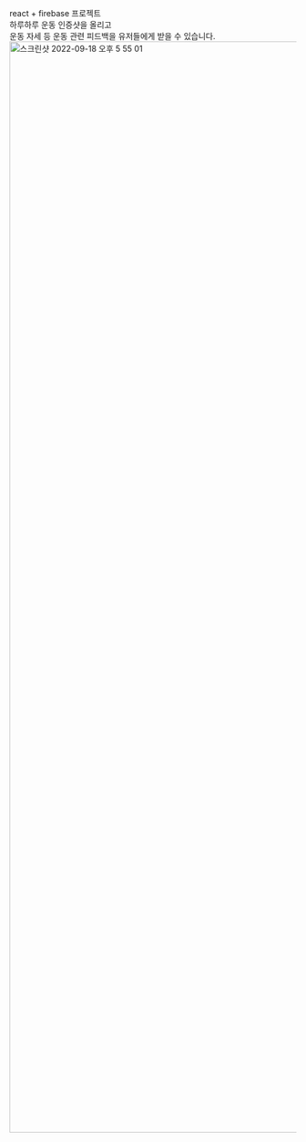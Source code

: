 react + firebase 프로젝트 <br>
하루하루 운동 인증샷을 올리고 <br>
운동 자세 등 운동 관련 피드백을 유저들에게 받을 수 있습니다.
<img width="1917" alt="스크린샷 2022-09-18 오후 5 55 01" src="https://user-images.githubusercontent.com/77488652/190894352-5b5f9c87-75e1-47d0-ad0c-4cdf80459db4.png">
